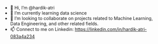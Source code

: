 - 👋 Hi, I’m @hardik-atri
- 🌱 I’m currently learning data science 
- 💞️ I’m looking to collaborate on projects related to Machine Learning, Data Engineering, and other related fields.
- 📫 Connect to me on Linkedin: https://linkedin.com/in/hardik-atri-083a4a234 

<!---
hardik-atri/hardik-atri is a ✨ special ✨ repository because its `README.md` (this file) appears on your GitHub profile.
You can click the Preview link to take a look at your changes.
--->
